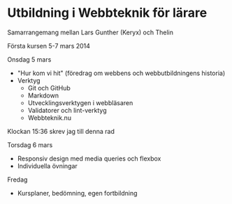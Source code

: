 ﻿# Utbildning i Webbteknik för lärare

Samarrangemang mellan Lars Gunther (Keryx) och Thelin

Första kursen 5-7 mars 2014

Onsdag 5 mars

 * "Hur kom vi hit" (föredrag om webbens och webbutbildningens historia)
 * Verktyg
   * Git och GitHub
   * Markdown
   * Utvecklingsverktygen i webbläsaren
   * Validatorer och lint-verktyg
   * Webbteknik.nu

Klockan 15:36 skrev jag till denna rad

Torsdag 6 mars

 * Responsiv design med media queries och flexbox
 * Individuella övningar

Fredag

 * Kursplaner, bedömning, egen fortbildning

